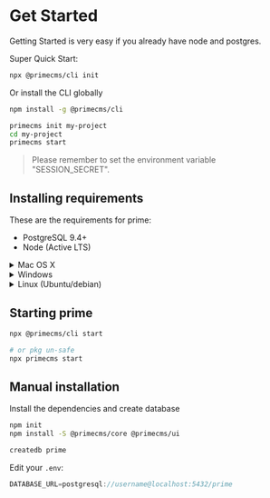 # Get Started

Getting Started is very easy if you already have node and postgres.

Super Quick Start:

```bash
npx @primecms/cli init
```

Or install the CLI globally

```bash
npm install -g @primecms/cli

primecms init my-project
cd my-project
primecms start
```

> Please remember to set the environment variable "SESSION_SECRET".

## Installing requirements

These are the requirements for prime:

- PostgreSQL 9.4+
- Node (Active LTS)

<details><summary>Mac OS X</summary>
<p>

Install brew

```bash
/usr/bin/ruby -e "$(curl -fsSL https://raw.githubusercontent.com/Homebrew/install/master/install)"
```

Install postgresql and node

```bash
brew install node postgresql
brew services start postgresql
```

</p>
</details>

<details><summary>Windows</summary>
<p>

- [Download NodeJS](https://nodejs.org/en/)
- [Download PostgreSQL](https://www.postgresql.org/download/windows/)
  </p>
  </details>

<details><summary>Linux (Ubuntu/debian)</summary>
<p>

```bash
sudo apt-get install -y postgresql nodejs
sudo update-rc.d postgresql enable
```

</p>
</details>

## Starting prime

```bash
npx @primecms/cli start

# or pkg un-safe
npx primecms start
```

## Manual installation

Install the dependencies and create database

```bash
npm init
npm install -S @primecms/core @primecms/ui

createdb prime
```

Edit your `.env`:

```js
DATABASE_URL=postgresql://username@localhost:5432/prime
```
